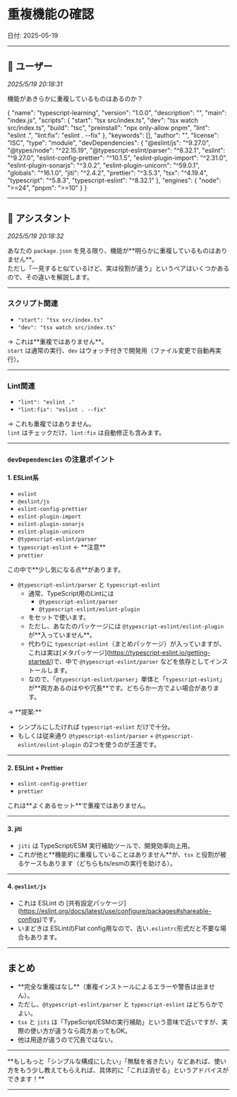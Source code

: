 # 重複機能の確認

日付: 2025-05-19

---

## 👤 ユーザー
*2025/5/19 20:18:31*

機能があきらかに重複しているものはあるのか？

{
  "name": "typescript-learning",
  "version": "1.0.0",
  "description": "",
  "main": "index.js",
  "scripts": {
    "start": "tsx src/index.ts",
    "dev": "tsx watch src/index.ts",
    "build": "tsc",
    "preinstall": "npx only-allow pnpm",
    "lint": "eslint .",
    "lint:fix": "eslint . --fix"
  },
  "keywords": \[\],
  "author": "",
  "license": "ISC",
  "type": "module",
  "devDependencies": {
    "@eslint/js": "^9.27.0",
    "@types/node": "^22.15.19",
    "@typescript-eslint/parser": "^8.32.1",
    "eslint": "^9.27.0",
    "eslint-config-prettier": "^10.1.5",
    "eslint-plugin-import": "^2.31.0",
    "eslint-plugin-sonarjs": "^3.0.2",
    "eslint-plugin-unicorn": "^59.0.1",
    "globals": "^16.1.0",
    "jiti": "^2.4.2",
    "prettier": "^3.5.3",
    "tsx": "^4.19.4",
    "typescript": "^5.8.3",
    "typescript-eslint": "^8.32.1"
  },
  "engines": {
    "node": "&gt;=24",
    "pnpm": "&gt;=10"
  }
}

---

## 🤖 アシスタント
*2025/5/19 20:18:32*

あなたの `package.json` を見る限り、機能が\*\*明らかに重複しているものはありません\*\*。  
ただし「一見すると似ているけど、実は役割が違う」というペアはいくつかあるので、その違いを解説します。

---

### スクリプト関連

- `"start": "tsx src/index.ts"`
- `"dev": "tsx watch src/index.ts"`

→ これは\*\*重複ではありません\*\*。  
`start` は通常の実行、`dev` はウォッチ付きで開発用（ファイル変更で自動再実行）。

---

### Lint関連

- `"lint": "eslint ."`
- `"lint:fix": "eslint . --fix"`

→ これも重複ではありません。  
`lint` はチェックだけ、`lint:fix` は自動修正も含みます。

---

### `devDependencies` の注意ポイント

#### 1. ESLint系

- `eslint`
- `@eslint/js`
- `eslint-config-prettier`
- `eslint-plugin-import`
- `eslint-plugin-sonarjs`
- `eslint-plugin-unicorn`
- `@typescript-eslint/parser`
- `typescript-eslint` ← \*\*注意\*\*
- `prettier`

この中で\*\*少し気になる点\*\*があります。

- `@typescript-eslint/parser` と `typescript-eslint`
  - 通常、TypeScript用のLintには
    - `@typescript-eslint/parser`
    - `@typescript-eslint/eslint-plugin`
  - をセットで使います。  
  - ただし、あなたのパッケージには `@typescript-eslint/eslint-plugin` が\*\*入っていません\*\*。
  - 代わりに `typescript-eslint`（まとめパッケージ）が入っていますが、これは実は\[メタパッケージ\](https://typescript-eslint.io/getting-started/)で、中で `@typescript-eslint/parser` などを依存としてインストールします。
  - なので、「`@typescript-eslint/parser`」単体と「`typescript-eslint`」が\*\*両方あるのはやや冗長\*\*です。どちらか一方でよい場合があります。

→ \*\*提案:\*\*  
- シンプルにしたければ `typescript-eslint` だけで十分。
- もしくは従来通り `@typescript-eslint/parser` + `@typescript-eslint/eslint-plugin` の2つを使うのが王道です。

---

#### 2. ESLint + Prettier

- `eslint-config-prettier`
- `prettier`

これは\*\*よくあるセット\*\*で重複ではありません。

---

#### 3. jiti

- `jiti` は TypeScript/ESM 実行補助ツールで、開発効率向上用。
- これが他と\*\*機能的に重複していることはありません\*\*が、`tsx` と役割が被るケースもあります（どちらもts/esmの実行を助ける）。

---

#### 4. `@eslint/js`

- これは ESLint の \[共有設定パッケージ\](https://eslint.org/docs/latest/use/configure/packages#shareable-configs)です。
- いまどきは ESLintのFlat config用なので、古い`.eslintrc`形式だと不要な場合もあります。

---

## まとめ

- \*\*完全な重複はなし\*\*（重複インストールによるエラーや警告は出ません）。
- ただし、`@typescript-eslint/parser` と `typescript-eslint` はどちらかでよい。
- `tsx` と `jiti` は「TypeScript/ESMの実行補助」という意味で近いですが、実際の使い方が違うなら両方あってもOK。
- 他は用途が違うので冗長ではない。

---

\*\*もしもっと「シンプルな構成にしたい」「無駄を省きたい」などあれば、使い方をもう少し教えてもらえれば、具体的に「これは消せる」というアドバイスができます！\*\*

---
